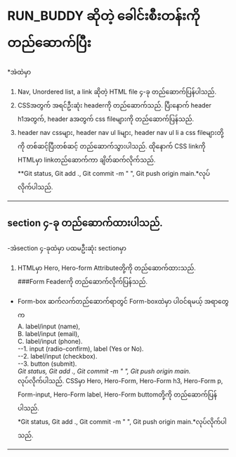 # RUN_BUDDY ဆိုတဲ့ ခေါင်းစီးတန်းကို တည်ဆောက်ပြီး
*အဲထဲမှာ <br>
1. Nav, Unordered list, a link ဆိုတဲ့ HTML file ၄-ခု တည်ဆောက်ပြန်ပါသည်.<br>
2. CSSအတွက် အရင်ဦးဆုံး headerကို တည်ဆောက်သည်. ပြီးနောက် header h1အတွက်, header aအတွက် css fileများကို တည်ဆောက်ပြန်သည်. <br>
3. header nav cssများ, header nav ul liများ, header nav ul li a css fileများတို့ကို တစ်ဆင့်ပြီးတစ်ဆင့် တည်ဆောက်သွားပါသည်. ထိုနောက် CSS linkကို HTMLမှာ linkတည်ဆောက်ကာ ချိတ်ဆက်လိုက်သည်.<br>
**Git status, Git add ., Git commit -m " ", Git push origin main.*လုပ်လိုက်ပါသည်.
------
## section ၄-ခု တည်ဆောက်ထားပါသည်.
-အဲsection ၄-ခုထဲမှာ ပထမဦးဆုံး sectionမှာ <br>
1. HTMLမှာ Hero, Hero-form Attributeတို့ကို တည်ဆောက်ထားသည်.<br>
###Form Feaderကို တည်ဆောက်လိုက်ပြန်သည်.<br>
* Form-box ဆက်လက်တည်ဆောက်ရာတွင် Form-boxထဲမှာ ပါဝင်ရမယ့် အရာတွေက<br>
A. label/input (name),<br>
B. label/input (email),<br>
C. label/input (phone).<br>
--1. input (radio-confirm), label (Yes or No).<br>
--2. label/input (checkbox).<br>
--3. button (submit).<br>
*Git status, Git add ., Git commit -m " ", Git push origin main.*<br>လုပ်လိုက်ပါသည်.
CSSမှာ Hero, Hero-Form, Hero-Form h3, Hero-Form p, Form-input, Hero-Form label, Hero-Form buttomတို့ကို တည်ဆောက်ပြန်ပါသည်.<br>
*Git status, Git add ., Git commit -m " ", Git push origin main.*လုပ်လိုက်ပါသည်.
---

